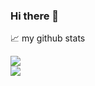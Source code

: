 ### Hi there 👋

<!--
**Ekaitzjv/Ekaitzjv** is a ✨ _special_ ✨ repository because its `README.md` (this file) appears on your GitHub profile.

Here are some ideas to get you started:

- 🔭 I’m currently working on ...
- 🌱 I’m currently learning ...
- 👯 I’m looking to collaborate on ...
- 🤔 I’m looking for help with ...
- 💬 Ask me about ...
- 📫 How to reach me: ...
- 😄 Pronouns: ...
- ⚡ Fun fact: ...
-->

📈 my github stats

<a href="https://github.com/Ekaitzjv/github-readme-stats">
  <img src="https://github-readme-stats.vercel.app/api?username=Ekaitzjv" />
</a>
<br/>
<a href="https://github.com/Ekaitzjv/convoychat">
  <img src="https://github-readme-stats.vercel.app/api/top-langs/?username=Ekaitzjv" />
</a>
